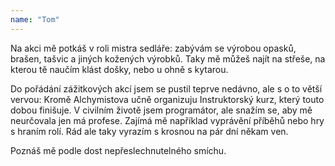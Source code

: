 ```yaml
---
name: "Tom"
---
```

Na akci mě potkáš v roli mistra sedláře: zabývám se výrobou opasků, brašen, tašvic
a jiných kožených výrobků. Taky mě můžeš najít na střeše, na kterou tě naučím
klást došky, nebo u ohně s kytarou.

Do pořádání zážitkových akcí jsem se pustil teprve nedávno, ale s o to větší vervou:
Kromě Alchymistova učně organizuju Instruktorský kurz, který touto dobou finišuje.
V civilním životě jsem programátor, ale snažím se, aby mě neurčovala jen má profese.
Zajímá mě například vyprávění příběhů nebo hry s hraním rolí. Rád ale taky vyrazím
s krosnou na pár dní někam ven.

Poznáš mě podle dost nepřeslechnutelného smíchu.
